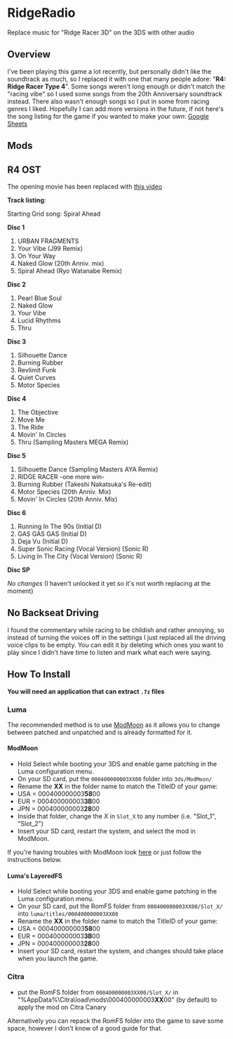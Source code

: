 # RidgeRadio
Replace music for "Ridge Racer 3D" on the 3DS with other audio

## Overview
I've been playing this game a lot recently, but personally didn't like the soundtrack as much, so I replaced it with one that many people adore: "**R4: Ridge Racer Type 4**".  Some songs weren't long enough or didn't match the "racing vibe" so I used some songs from the 20th Anniversary soundtrack instead.  There also wasn't enough songs so I put in some from racing genres I liked.  Hopefully I can add more versions in the future, if not here's the song listing for the game if you wanted to make your own: [Google Sheets](https://docs.google.com/spreadsheets/d/1tvWAFrt8B4A_8jrB4CWcYzXcr7xbu70iIZDO5uSWQ-g/edit?usp=sharing)

## Mods
## R4 OST
The opening movie has been replaced with [this video](https://www.youtube.com/watch?v=MOrliq8cvSo)

**Track listing**:

Starting Grid song: Spiral Ahead

**Disc 1**
1. URBAN FRAGMENTS
2. Your Vibe (J99 Remix)
3. On Your Way
4. Naked Glow (20th Anniv. mix)
5. Spiral Ahead (Ryo Watanabe Remix)

**Disc 2**
1. Pearl Blue Soul
2. Naked Glow
3. Your Vibe
4. Lucid Rhythms
5. Thru

**Disc 3**
1. Silhouette Dance
2. Burning Rubber
3. Revlimit Funk
4. Quiet Curves
5. Motor Species

**Disc 4**
1. The Objective
2. Move Me
3. The Ride
4. Movin' In Circles
5. Thru (Sampling Masters MEGA Remix)

**Disc 5**
1. Silhouette Dance (Sampling Masters AYA Remix)
2. RIDGE RACER -one more win-
3. Burning Rubber (Takeshi Nakatsuka's Re-edit)
4. Motor Species (20th Anniv. Mix)
5. Movin' In Circles (20th Anniv. Mix)

**Disc 6**
1. Running In The 90s (Initial D)
2. GAS GAS GAS (Initial D)
3. Deja Vu (Initial D)
4. Super Sonic Racing (Vocal Version) (Sonic R)
5. Living In The City (Vocal Version) (Sonic R)

**Disc SP**

*No changes* (I haven't unlocked it yet so it's not worth replacing at the moment)

## No Backseat Driving
I found the commentary while racing to be childish and rather annoying, so instead of turning the voices off in the settings I just replaced all the driving voice clips to be empty.  You can edit it by deleting which ones you want to play since I didn't have time to listen and mark what each were saying.

## How To Install
**You will need an application that can extract `.7z` files**
### Luma
The recommended method is to use [ModMoon](https://github.com/Swiftloke/ModMoon) as it allows you to change between patched and unpatched and is already formatted for it.
#### ModMoon
- Hold Select while booting your 3DS and enable game patching in the Luma configuration menu.
- On your SD card, put the `000400000003XX00` folder into `3ds/ModMoon/`
- Rename the **XX** in the folder name to match the TitleID of your game:
- USA = 000400000003**58**00
- EUR = 000400000003**3B**00
- JPN = 000400000003**28**00
- Inside that folder, change the *X* in `Slot_X` to any number (i.e. "Slot_1", "Slot_2")
- Insert your SD card, restart the system, and select the mod in ModMoon.

If you're having troubles with ModMoon look [here](https://gbatemp.net/threads/modmoon-a-beautiful-simple-and-compact-mods-manager-for-the-nintendo-3ds.519080/) or just follow the instructions below.

#### Luma's LayeredFS
- Hold Select while booting your 3DS and enable game patching in the Luma configuration menu.
- On your SD card, put the RomFS folder from `000400000003XX00/Slot_X/` into `luma/titles/000400000003XX00`
- Rename the **XX** in the folder name to match the TitleID of your game:
- USA = 000400000003**58**00
- EUR = 000400000003**3B**00
- JPN = 000400000003**28**00
- Insert your SD card, restart the system, and changes should take place when you launch the game.

### Citra
- put the RomFS folder from `000400000003XX00/Slot_X/` in "%AppData%\Citra\load\mods\000400000003**XX**00" (by default) to apply the mod on Citra Canary

Alternatively you can repack the RomFS folder into the game to save some space, however I don't know of a good guide for that.

